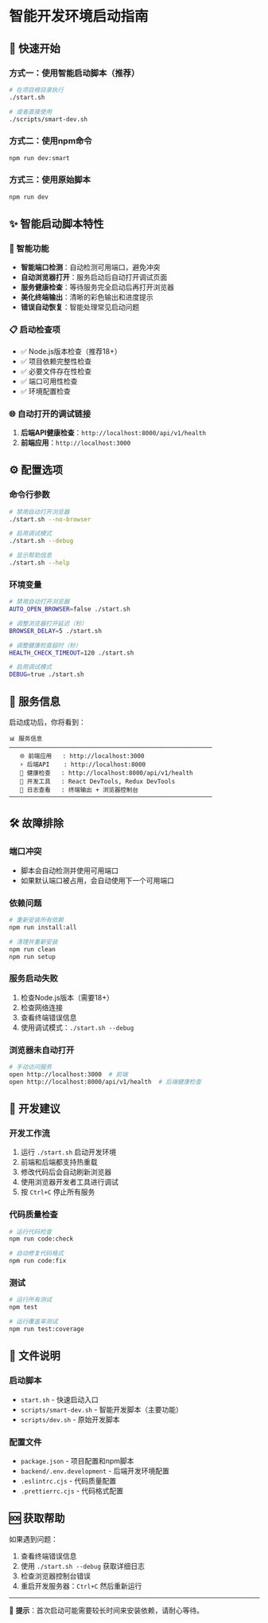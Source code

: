 # 智能开发环境启动指南

## 🚀 快速开始

### 方式一：使用智能启动脚本（推荐）
```bash
# 在项目根目录执行
./start.sh

# 或者直接使用
./scripts/smart-dev.sh
```

### 方式二：使用npm命令
```bash
npm run dev:smart
```

### 方式三：使用原始脚本
```bash
npm run dev
```

## ✨ 智能启动脚本特性

### 🔧 智能功能
- **智能端口检测**：自动检测可用端口，避免冲突
- **自动浏览器打开**：服务启动后自动打开调试页面
- **服务健康检查**：等待服务完全启动后再打开浏览器
- **美化终端输出**：清晰的彩色输出和进度提示
- **错误自动恢复**：智能处理常见启动问题

### 📋 启动检查项
- ✅ Node.js版本检查（推荐18+）
- ✅ 项目依赖完整性检查
- ✅ 必要文件存在性检查
- ✅ 端口可用性检查
- ✅ 环境配置检查

### 🌐 自动打开的调试链接
1. **后端API健康检查**：`http://localhost:8000/api/v1/health`
2. **前端应用**：`http://localhost:3000`

## ⚙️ 配置选项

### 命令行参数
```bash
# 禁用自动打开浏览器
./start.sh --no-browser

# 启用调试模式
./start.sh --debug

# 显示帮助信息
./start.sh --help
```

### 环境变量
```bash
# 禁用自动打开浏览器
AUTO_OPEN_BROWSER=false ./start.sh

# 调整浏览器打开延迟（秒）
BROWSER_DELAY=5 ./start.sh

# 调整健康检查超时（秒）
HEALTH_CHECK_TIMEOUT=120 ./start.sh

# 启用调试模式
DEBUG=true ./start.sh
```

## 🔧 服务信息

启动成功后，你将看到：

```
📊 服务信息
─────────────────────────────────────────────────────────
   🌐 前端应用   : http://localhost:3000
   ⚡ 后端API    : http://localhost:8000
   💚 健康检查   : http://localhost:8000/api/v1/health
   🔧 开发工具   : React DevTools, Redux DevTools
   📝 日志查看   : 终端输出 + 浏览器控制台
─────────────────────────────────────────────────────────
```

## 🛠️ 故障排除

### 端口冲突
- 脚本会自动检测并使用可用端口
- 如果默认端口被占用，会自动使用下一个可用端口

### 依赖问题
```bash
# 重新安装所有依赖
npm run install:all

# 清理并重新安装
npm run clean
npm run setup
```

### 服务启动失败
1. 检查Node.js版本（需要18+）
2. 检查网络连接
3. 查看终端错误信息
4. 使用调试模式：`./start.sh --debug`

### 浏览器未自动打开
```bash
# 手动访问服务
open http://localhost:3000  # 前端
open http://localhost:8000/api/v1/health  # 后端健康检查
```

## 🎯 开发建议

### 开发工作流
1. 运行 `./start.sh` 启动开发环境
2. 前端和后端都支持热重载
3. 修改代码后会自动刷新浏览器
4. 使用浏览器开发者工具进行调试
5. 按 `Ctrl+C` 停止所有服务

### 代码质量检查
```bash
# 运行代码检查
npm run code:check

# 自动修复代码格式
npm run code:fix
```

### 测试
```bash
# 运行所有测试
npm test

# 运行覆盖率测试
npm run test:coverage
```

## 📁 文件说明

### 启动脚本
- `start.sh` - 快速启动入口
- `scripts/smart-dev.sh` - 智能开发脚本（主要功能）
- `scripts/dev.sh` - 原始开发脚本

### 配置文件
- `package.json` - 项目配置和npm脚本
- `backend/.env.development` - 后端开发环境配置
- `.eslintrc.cjs` - 代码质量配置
- `.prettierrc.cjs` - 代码格式配置

## 🆘 获取帮助

如果遇到问题：
1. 查看终端错误信息
2. 使用 `./start.sh --debug` 获取详细日志
3. 检查浏览器控制台错误
4. 重启开发服务器：`Ctrl+C` 然后重新运行

---

🌟 **提示**：首次启动可能需要较长时间来安装依赖，请耐心等待。